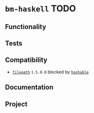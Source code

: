 # `bm-haskell` TODO

## Functionality

## Tests

## Compatibility

* [`filepath`](https://hackage.haskell.org/package/filepath)
  `1.5.0.0` blocked by
  [`hashable`](https://hackage.haskell.org/package/hashable)

## Documentation

## Project
